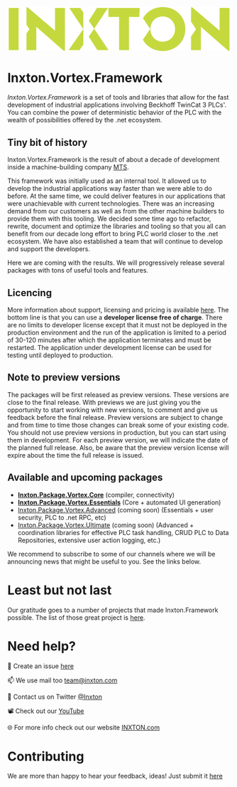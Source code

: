 ![Inxton logo](./images/logo.png)

# Inxton.Vortex.Framework

*Inxton.Vortex.Framework* is a set of tools and libraries that allow for the fast development of industrial applications involving Beckhoff TwinCat 3 PLCs'. You can combine the power of deterministic behavior of the PLC with the wealth of possibilities offered by the .net ecosystem.

## Tiny bit of history

Inxton.Vortex.Framework is the result of about a decade of development inside a machine-building company [MTS](https://mts.sk/en).

This framework was initially used as an internal tool. It allowed us to develop the industrial applications way faster than we were able to do before. At the same time, we could deliver features in our applications that were unachievable with current technologies.   There was an increasing demand from our customers as well as from the other machine builders to provide them with this tooling. We decided some time ago to refactor, rewrite, document and optimize the libraries and tooling so that you all can benefit from our decade long effort to bring PLC world closer to the .net ecosystem. We have also established a team that will continue to develop and support the developers.

Here we are coming with the results. We will progressively release several packages with tons of useful tools and features.

## Licencing

More information about support, licensing and pricing is available [here](https://www.inxton.com/pricing). The bottom line is that you can use a **developer license free of charge**. There are no limits to developer license except that it must not be deployed in the production environment and the run of the application is limited to a period of 30-120 minutes after which the application terminates and must be restarted. The application under development license can be used for testing until deployed to production.

## Note to preview versions

The packages will be first released as preview versions. These versions are close to the final release. With previews we are just giving you the opportunity to start working with new versions, to comment and give us feedback before the final release. Preview versions are subject to change and from time to time those changes can break some of your existing code. You should not use preview versions in production, but you can start using them in development. For each preview version, we will indicate the date of the planned full release. Also, be aware that the preview version license will expire about the time the full release is issued.

## Available and upcoming packages

- **[Inxton.Package.Vortex.Core](./Inxton.Package.Vortex.Core/README.md)** (compiler, connectivity)
- **[Inxton.Package.Vortex.Essentials](./Inxton.Package.Vortex.Essentials/README.md)** (Core + automated UI generation)
- [Inxton.Package.Vortex.Advanced](https://www.inxton.com) (coming soon) (Essentials + user security, PLC to .net RPC, etc)
- [Inxton.Package.Vortex.Ultimate](https://www.inxton.com) (coming soon) (Advanced + coordination libraries for effective PLC task handling, CRUD PLC to Data Repositories, extensive user action logging, etc.)

We recommend to subscribe to some of our channels where we will be announcing news that might be useful to you. See the links below.

# Least but not last

Our gratitude goes to a number of projects that made Inxton.Framework possible. The list of those great project is [here](https://github.com/Inxton/Legal/blob/master/notices.md).

# Need help?

🧪  Create an issue [here](https://github.com/Inxton/Feedback/issues/new/choose)

📫  We use mail too team@inxton.com

🐤  Contact us on Twitter [@Inxton](https://twitter.com/inxtonteam)

📽  Check out our [YouTube](https://www.youtube.com/channel/UCB3EcnWyLSsV5gqSt8PRDXA/featured)

🌐  For more info check out our website [INXTON.com](https://www.inxton.com/)

# Contributing

We are more than happy to hear your feedback, ideas!
Just submit it [here](https://github.com/Inxton/Feedback/issues/new/choose)  

 